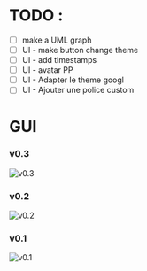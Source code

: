 # TODO :

-   [ ] make a UML graph
-   [ ] UI - make button change theme
-   [ ] UI - add timestamps
-   [ ] UI - avatar PP
-   [ ] UI - Adapter le theme googl
-   [ ] UI - Ajouter une police custom

# GUI

### v0.3

![v0.3](https://gitlab.istic.univ-rennes1.fr/arallain/tpavatar/-/raw/master/Prototype%203.gif)

### v0.2

![v0.2](https://gitlab.istic.univ-rennes1.fr/arallain/tpavatar/-/raw/master/Prototype%202.gif)

### v0.1

![v0.1](https://gitlab.istic.univ-rennes1.fr/arallain/tpavatar/-/raw/master/Prototype%201.gif)

